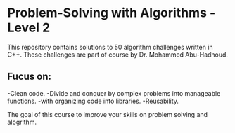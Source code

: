 # Problem-Solving with Algorithms - Level 2

  This repository contains solutions to 50 algorithm challenges written in C++. These challenges are part of course by Dr. Mohammed Abu-Hadhoud.
  
## Fucus on:

-Clean code.
-Divide and conquer by complex problems into manageable functions.
-with organizing code into libraries.
-Reusability.

  The goal of this course to improve your skills on problem solving and alogrithm.
  


